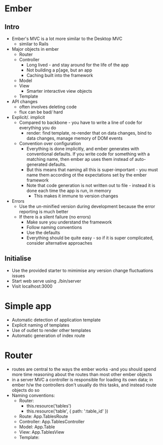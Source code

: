 # Ember

## Intro

- Ember's MVC is a lot more similar to the Desktop MVC
	- similar to Rails
- Major objects in ember
	- Router
	- Controller
		- Long lived - and stay around for the life of the app
		- Not building a p[age, but an app
		- Caching built into the framework
	- Model
	- View
		- Smarter interactive view objects
	- Template
- API changes
	- often involves deleting code
	- flux can be bad/ hard
- Explicit/. implicit
	- Compared to backbone - you have to write a line of code for everything you do
		- render: find template, re-render that on data changes, bind to data changes, manage memory of DOM events
	- Convention over configuration
		- Everything is done implicitly, and ember generates with conventional defaults. If you write code for something with a matching name, then ember ap uses them instead of auto-generated defaults.
		- But this means that naming all this is super-important - you must name them according ot the expectations set by the ember framework
		- Note that code generation is not written out to file - instead it is done each time the app is run, in memory
			- This makes it immune to version changes
- Errors
	- Use the un-minified version during development because the error reporting is much better
	- If there is a silent failure (no errors)
		- Make sure you understand the framework
		- Follow naming conventions
		- Use the defaults
		- Everything should be quite easy - so if it is super complicated, consider alternative approaches

## Initialise

- Use the provided starter to mimimise any version change fluctuations issues
- Start web serve using ./bin/server
- Visit localhost:3000

# Simple app

- Automatic detection of application template
- Explicit naming of templates
- Use of outlet to render other templates
- Automatic generation of index route

# Router

- routes are central to the ways the ember works -and you should spend more time reasoning about the routes than most other ember objects
- in a server MVC a controller is responsible for loading its own data; in ember h/w the controllers don't usually do this tasks, and instead route objects do so
- Naming conventions:
	- Router:
		- this.resource('tables')
		- this.resource('table', { path: ':table_id' })
	- Route: App.TablesRoute
	- Controller: App.TablesController
	- Model: App.Table
	- View: App.TablesView
	- Template: <script type="text/x-handlebars" data-template-name="tables">
		- Has now been replaced with: <script type="text/x-handlebars" id="tables">
	- Be careful about capitalisation and singular/plural forms
- You ask controllers for the models in templates
	- not variables, or views, or directly from a model
	- You ask controllers because they give you proxied access to the models:
		- they manage a `model` property - so if you ask it for data, this is where it returns it from
	- controller s can also have their own custom methods, which you can query from the templates
- Chain of events:
	- Router maps to a route object
	- Route object specifies a model function (a  property)
		- Ember passes the returned model to the controller
		- App.MyModel.find() is used to look up a model instance from App.Store
	- Controller proxies the model
	- Template asks for the controller and is returned its proxied model

# Markup

- using foundation css for boilerplate styles
- more complex templates can be split up using partials
	- the partial template reuses the controller, model data and all other context of the template it ppears in

# Nested routes

- ember's router allows you to specify not just flat resources, but also nested resources
	- this is where ember shines and shows its power
	- one of the reasons why a nested router is powerful is that it allows you to have a hierarchy of controller present at the same time
		- you can see the list of all tables, as well as the table details for a single table at the same time - and easily done
	- "if your UI is nested, your routes should be nested" - @wycats

# Table detail

- Controller types
	- This is a key concept in Ember, and is part of what allows you to write minimal lines of code
	- Ember.Controller
		- proxies its own properties
		- {{foo}} ==> myCtrl.get('foo')
	- Ember.ObjectController
		- proxies the properties of its model
		- {{foo}} ==> myCtrl.model.get('foo')
	- Ember.ArrayController
		- proxies the properties of its model, but this time its model is expected to be an array
		- {{#each controller}} ==> myCtrl.model.forEach(...)
- Ember's default behaviour is to generate code for ember objects that you haven't defined, but you have defined another related ember object for, following a naming convention
	- Ember's code generation is in memory - it runs every time (active code generation)
	- Opposite of passive code generation - run once, and written out to files
- Controller life cycle
	- Server MVC programming usually has short live life cycles for controllers - only one is active at a time, instantiated per request
	- Ember does not follow this; all controllers are instantiated at run time
	- Only one instance of each controller is made, and it remains active throughout the duration the app is running
	- The model data it the controller acts upon is swapped - the controller does not maintain any state
	- Many controller are thus alive at the same time, and several will be actively rendering/ controlling views at the same time

# Model data

# Food Controller

- Display a menu of the food items.
    - This involves
        - Implementing a custom food controller
        - Loading it s data
        - Rendering it s data from within another controller's template
    - All the objects that we have used so far have been URL based
        - e.g. tables and table
        - ember can easily generate the other ember objects for these because it can infer it from the router resources
        - h/w complex apps will often need models, views, and controller that are not based on URLs (and therefore have no resources)
- Partial vs Render
    - partial just is inline substitution of one template into another - the context remains the same throughout
    - with render, OTOH, creates a new context - both data and interaction

# Debugging

- Error messages in ember are improving - some of them are still brutal - nothing happens, and no errors!
- Tips
    - Use the non-minified version. Contains extra assertions that will aid in debugging. These are stripped out in production versions
    - Ensure that files are loaded in the correct order
        - Refresh the browser with the console open
    - Use App.Router.router.recognizer.name in the console
        - Object that lists the resources hierarchy that ember knows about. Drill down to see the lot
        - Useful for debugging routes
    - Debugger
        - set breakpoints on console log within methods of the ember objects
    - Templates
        - render the controller to inspect the controller object
        - or log the controller to identify which controllers are which
    - Console commands to inspect using the App namespace
        - e.g. App.Table.find(1).get('name');
        - Note that fixture adapter simulates random delays in the fetching the data (even though it is in memory), so as to be more realistic about when the app starts fetching data over the network.

# Tab controller

- Using a custom controller to display data that is already available in another controller

# Computed property

- Computed properties are available in both models and controllers
- Property description: defining the other properties upon which they should be recomputed when changed, is very important

# Helper

- Writing a handlebars helper
- Formatting data for display can be done in a number of different ways
    - Do *not* put view specific code in the model
    - You can put it in the controller
    - Or you could put in the template, via a handlebars helper

# Action

- linkTo is a built-in type of action - simply one that navigates to a particular URL/ route
    - however, for many actions, it does not make sense them to have any URLs/ routes
- "if you find that something is difficult to do or requires significant configuration away from the default, it should be a signal to you that you might be going in the wrong direction"
    - the default in ember are there for a reason, and communicate the best way to do things
- note how when we update the models, ember knows to update the user interface - it doesn't have to be told to do so
- ember employs "bubblin" in actions
    - if the current controller does not handle the action, ember asks its parent controller, and its parent, until it goes all the way up to the top
    - you can move the action to the parent controller directly
    - or you can move the action to a route. if in a route, you need to put it within the events object of the route

# Wrap up

- Delete any unnecessary ember objects - i.e. those that have empty definitions
    - The exception is array controllers
- auto-navigate to default route
- alternate usage of setup controller

